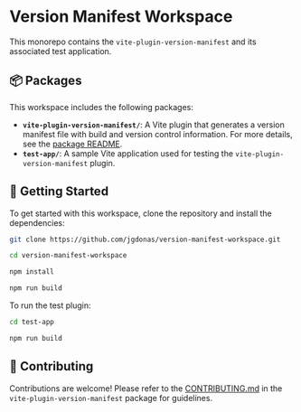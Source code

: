 # Version Manifest Workspace

This monorepo contains the `vite-plugin-version-manifest` and its associated test application.

## 📦 Packages

This workspace includes the following packages:

- **`vite-plugin-version-manifest/`**: A Vite plugin that generates a version manifest file with build and version control information. For more details, see the [package README](./vite-plugin-version-manifest/README.md).
- **`test-app/`**: A sample Vite application used for testing the `vite-plugin-version-manifest` plugin.

## 🚀 Getting Started

To get started with this workspace, clone the repository and install the dependencies:

```bash
git clone https://github.com/jgdonas/version-manifest-workspace.git

cd version-manifest-workspace

npm install

npm run build
```

To run the test plugin:

```bash
cd test-app

npm run build
```

## 🤝 Contributing

Contributions are welcome! Please refer to the [CONTRIBUTING.md](./vite-plugin-version-manifest/CONTRIBUTING.md) in the `vite-plugin-version-manifest` package for guidelines.
